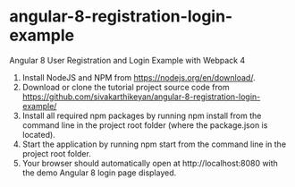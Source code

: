 # angular-8-registration-login-example

Angular 8 User Registration and Login Example with Webpack 4

1. Install NodeJS and NPM from https://nodejs.org/en/download/.
2. Download or clone the tutorial project source code from https://github.com/sivakarthikeyan/angular-8-registration-login-example/
3. Install all required npm packages by running npm install from the command line in the project root folder (where the package.json is located).
4. Start the application by running npm start from the command line in the project root folder.
5. Your browser should automatically open at http://localhost:8080 with the demo Angular 8 login page displayed.
